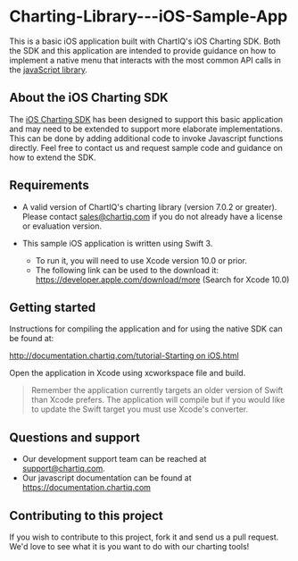 # Charting-Library---iOS-Sample-App

This is a basic iOS application built with ChartIQ's iOS Charting SDK. 
Both the SDK and this application are intended to provide guidance on how to implement a native menu that interacts with the most common API calls in the [javaScript library](https://documentation.chartiq.com).

## About the iOS Charting SDK

The [iOS Charting SDK](https://github.com/ChartIQ/Charting-Library---iOS-SDK) has been designed to support this basic application and may need to be extended to support more elaborate implementations.
This can be done by adding additional code to invoke Javascript functions directly. 
Feel free to contact us and request sample code and guidance on how to extend the SDK.

## Requirements

- A valid version of ChartIQ's charting library (version 7.0.2 or greater). Please contact sales@chartiq.com if you do not already have a license or evaluation version.

- This sample iOS application is written using Swift 3.
  - To run it, you will need to use Xcode version 10.0 or prior.
  - The following link can be used to the download it: https://developer.apple.com/download/more (Search for Xcode 10.0)

## Getting started

Instructions for compiling the application and for using the native SDK can be found at:

[http://documentation.chartiq.com/tutorial-Starting on iOS.html](http://documentation.chartiq.com/tutorial-Starting%20on%20iOS.html)

Open the application in Xcode using xcworkspace file and build. 
> Remember the application currently targets an older version of Swift than Xcode prefers. The application will compile but if you would like to update the Swift target you must use Xcode's converter.

## Questions and support

- Our development support team can be reached at [support@chartiq.com](mailto:support@chartiq.com).
- Our javascript documentation can be found at https://documentation.chartiq.com

## Contributing to this project

If you wish to contribute to this project, fork it and send us a pull request.
We'd love to see what it is you want to do with our charting tools!
